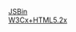 [JSBin](https://jsbin.com/tipala/edit?html,output)  
[W3Cx+HTML5.2x](https://courses.edx.org/courses/course-v1:W3Cx+HTML5.2x+3T2018/courseware/dc6fe6f5d28f49b5a753ba6b49820849/f162bb287eca4f04bb22d60b2c5456ac/4?activate_block_id=block-v1%3AW3Cx%2BHTML5.2x%2B3T2018%2Btype%40vertical%2Bblock%40c8c3f0351a9b45fc8a0f1f9819fb7df9)  

